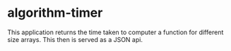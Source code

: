 # algorithm-timer

This application returns the time taken to computer a function for different size arrays.
This then is served as a JSON api.
